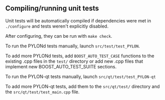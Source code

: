 Compiling/running unit tests
------------------------------------

Unit tests will be automatically compiled if dependencies were met in `./configure`
and tests weren't explicitly disabled.

After configuring, they can be run with `make check`.

To run the PYLONd tests manually, launch `src/test/test_PYLON`.

To add more PYLONd tests, add `BOOST_AUTO_TEST_CASE` functions to the existing
.cpp files in the `test/` directory or add new .cpp files that
implement new BOOST_AUTO_TEST_SUITE sections.

To run the PYLON-qt tests manually, launch `src/qt/test/test_PYLON-qt`

To add more PYLON-qt tests, add them to the `src/qt/test/` directory and
the `src/qt/test/test_main.cpp` file.
